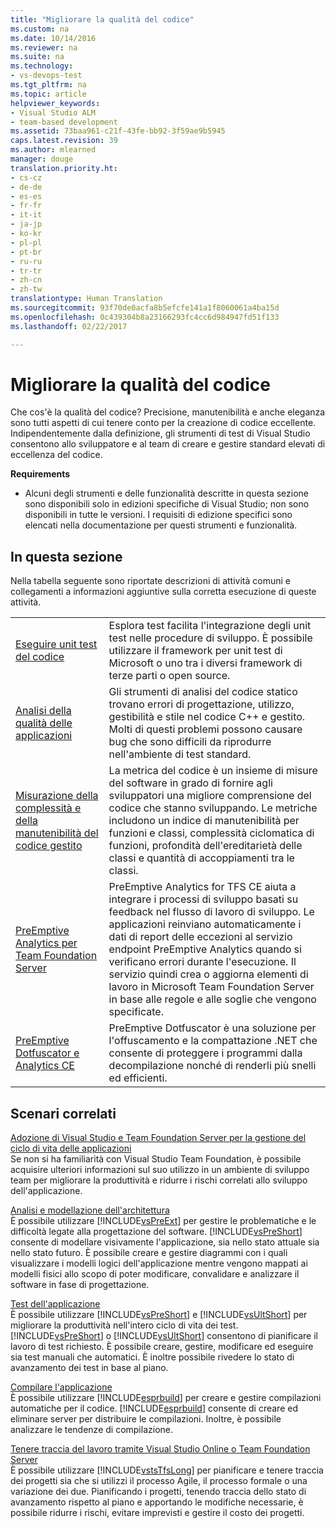 ```yaml
---
title: "Migliorare la qualità del codice"
ms.custom: na
ms.date: 10/14/2016
ms.reviewer: na
ms.suite: na
ms.technology:
- vs-devops-test
ms.tgt_pltfrm: na
ms.topic: article
helpviewer_keywords:
- Visual Studio ALM
- team-based development
ms.assetid: 73baa961-c21f-43fe-bb92-3f59ae9b5945
caps.latest.revision: 39
ms.author: mlearned
manager: douge
translation.priority.ht:
- cs-cz
- de-de
- es-es
- fr-fr
- it-it
- ja-jp
- ko-kr
- pl-pl
- pt-br
- ru-ru
- tr-tr
- zh-cn
- zh-tw
translationtype: Human Translation
ms.sourcegitcommit: 93f70de0acfa8b5efcfe141a1f8060061a4ba15d
ms.openlocfilehash: 0c439304b8a23166293fc4cc6d984947fd51f133
ms.lasthandoff: 02/22/2017

---
```

# <a name="improve-code-quality"></a>Migliorare la qualità del codice
Che cos'è la qualità del codice? Precisione, manutenibilità e anche eleganza sono tutti aspetti di cui tenere conto per la creazione di codice eccellente. Indipendentemente dalla definizione, gli strumenti di test di Visual Studio consentono allo sviluppatore e al team di creare e gestire standard elevati di eccellenza del codice.  
  
 **Requirements**  
  
-   Alcuni degli strumenti e delle funzionalità descritte in questa sezione sono disponibili solo in edizioni specifiche di Visual Studio; non sono disponibili in tutte le versioni. I requisiti di edizione specifici sono elencati nella documentazione per questi strumenti e funzionalità.  
  
## <a name="in-this-section"></a>In questa sezione  
 Nella tabella seguente sono riportate descrizioni di attività comuni e collegamenti a informazioni aggiuntive sulla corretta esecuzione di queste attività.  
  
|||  
|-|-|  
|[Eseguire unit test del codice](../test/unit-test-your-code.md)|Esplora test facilita l'integrazione degli unit test nelle procedure di sviluppo. È possibile utilizzare il framework per unit test di Microsoft o uno tra i diversi framework di terze parti o open source.|  
|[Analisi della qualità delle applicazioni](../code-quality/analyzing-application-quality-by-using-code-analysis-tools.md)|Gli strumenti di analisi del codice statico trovano errori di progettazione, utilizzo, gestibilità e stile nel codice C++ e gestito. Molti di questi problemi possono causare bug che sono difficili da riprodurre nell'ambiente di test standard.|  
|[Misurazione della complessità e della manutenibilità del codice gestito](../code-quality/measuring-complexity-and-maintainability-of-managed-code.md)|La metrica del codice è un insieme di misure del software in grado di fornire agli sviluppatori una migliore comprensione del codice che stanno sviluppando. Le metriche includono un indice di manutenibilità per funzioni e classi, complessità ciclomatica di funzioni, profondità dell'ereditarietà delle classi e quantità di accoppiamenti tra le classi.|  
|[PreEmptive Analytics per Team Foundation Server](http://msdn.microsoft.com/library/hh973124.aspx)|PreEmptive Analytics for TFS CE aiuta a integrare i processi di sviluppo basati su feedback nel flusso di lavoro di sviluppo. Le applicazioni reinviano automaticamente i dati di report delle eccezioni al servizio endpoint PreEmptive Analytics quando si verificano errori durante l'esecuzione. Il servizio quindi crea o aggiorna elementi di lavoro in Microsoft Team Foundation Server in base alle regole e alle soglie che vengono specificate.|  
|[PreEmptive Dotfuscator e Analytics CE](assetId:///25d195d4-9f76-4dcc-9fbb-eeb9bdca9a3f)|PreEmptive Dotfuscator è una soluzione per l'offuscamento e la compattazione .NET che consente di proteggere i programmi dalla decompilazione nonché di renderli più snelli ed efficienti.|  
  
## <a name="related-scenarios"></a>Scenari correlati  
 [Adozione di Visual Studio e Team Foundation Server per la gestione del ciclo di vita delle applicazioni](assetId:///7ae9182f-4762-4bd3-b238-39ce987932e5)  
 Se non si ha familiarità con Visual Studio Team Foundation, è possibile acquisire ulteriori informazioni sul suo utilizzo in un ambiente di sviluppo team per migliorare la produttività e ridurre i rischi correlati allo sviluppo dell'applicazione.  
  
 [Analisi e modellazione dell'architettura](../modeling/analyze-and-model-your-architecture.md)  
 È possibile utilizzare [!INCLUDE[vsPreExt](../test/includes/vspreext_md.md)] per gestire le problematiche e le difficoltà legate alla progettazione del software. [!INCLUDE[vsPreShort](../test/includes/vspreshort_md.md)] consente di modellare visivamente l'applicazione, sia nello stato attuale sia nello stato futuro. È possibile creare e gestire diagrammi con i quali visualizzare i modelli logici dell'applicazione mentre vengono mappati ai modelli fisici allo scopo di poter modificare, convalidare e analizzare il software in fase di progettazione.  
  
 [Test dell'applicazione](https://www.visualstudio.com/docs/test/overview)  
 È possibile utilizzare [!INCLUDE[vsPreShort](../test/includes/vspreshort_md.md)] e [!INCLUDE[vsUltShort](../test/includes/vsultshort_md.md)] per migliorare la produttività nell'intero ciclo di vita dei test. [!INCLUDE[vsPreShort](../test/includes/vspreshort_md.md)] o [!INCLUDE[vsUltShort](../test/includes/vsultshort_md.md)] consentono di pianificare il lavoro di test richiesto. È possibile creare, gestire, modificare ed eseguire sia test manuali che automatici. È inoltre possibile rivedere lo stato di avanzamento dei test in base al piano.  
  
 [Compilare l'applicazione](https://www.visualstudio.com/docs/build/overview)  
 È possibile utilizzare [!INCLUDE[esprbuild](../test/includes/esprbuild_md.md)] per creare e gestire compilazioni automatiche per il codice. [!INCLUDE[esprbuild](../test/includes/esprbuild_md.md)] consente di creare ed eliminare server per distribuire le compilazioni. Inoltre, è possibile analizzare le tendenze di compilazione.  
  
 [Tenere traccia del lavoro tramite Visual Studio Online o Team Foundation Server](https://www.visualstudio.com/docs/work/overview)  
 È possibile utilizzare [!INCLUDE[vstsTfsLong](../test/includes/vststfslong_md.md)] per pianificare e tenere traccia dei progetti sia che si utilizzi il processo Agile, il processo formale o una variazione dei due. Pianificando i progetti, tenendo traccia dello stato di avanzamento rispetto al piano e apportando le modifiche necessarie, è possibile ridurre i rischi, evitare imprevisti e gestire il costo dei progetti.
